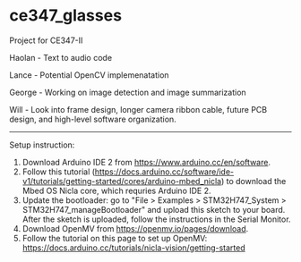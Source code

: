 # ce347_glasses
Project for CE347-II


Haolan - Text to audio code

Lance -  Potential OpenCV implemenatation

George - Working on image detection and image summarization  

Will -  Look into frame design, longer camera ribbon cable, future PCB design, and high-level software organization. 

---------------------------------------------------------------------------------------------------------------------  

Setup instruction:  
1) Download Arduino IDE 2 from https://www.arduino.cc/en/software. 
2) Follow this tutorial (https://docs.arduino.cc/software/ide-v1/tutorials/getting-started/cores/arduino-mbed_nicla) to download the Mbed OS Nicla core, which requries Arduino IDE 2.  
3) Update the bootloader: go to "File > Examples > STM32H747_System > STM32H747_manageBootloader" and upload this sketch to your board. After the sketch is uploaded, follow the instructions in the Serial Monitor.  
4) Download OpenMV from https://openmv.io/pages/download.  
5) Follow the tutorial on this page to set up OpenMV: https://docs.arduino.cc/tutorials/nicla-vision/getting-started
